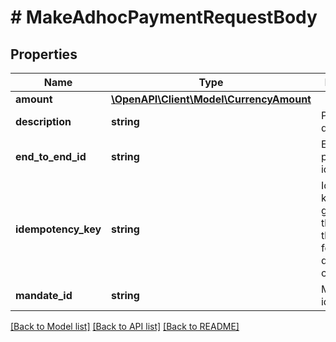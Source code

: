 # # MakeAdhocPaymentRequestBody

## Properties

Name | Type | Description | Notes
------------ | ------------- | ------------- | -------------
**amount** | [**\OpenAPI\Client\Model\CurrencyAmount**](CurrencyAmount.md) |  | [optional]
**description** | **string** | Payment description. | [optional]
**end_to_end_id** | **string** | End to end payment identification. | [optional]
**idempotency_key** | **string** | Idempotency key generated by the client of the API. Used for request duplication check. |
**mandate_id** | **string** | Mandate identifier |

[[Back to Model list]](../../README.md#models) [[Back to API list]](../../README.md#endpoints) [[Back to README]](../../README.md)
